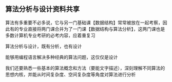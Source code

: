 ## 算法分析与设计资料共享

算法有多重要不必多说，它与另一门基础课【数据结构】常常被放在一起考察，因此有的专业直接将两门课合并为了一门课【数据结构与算法分析】，这两门课也是多数计算机专业考研的必考内容，应着重复习

算法分析与设计，既有分析，也有设计

能够用编程语言解决多种经典的算法问题，这仅仅是设计

我们还要熟悉一些基本的算法概念和方法（要能文字描述），深刻理解不同算法的思想内核，并能从时间复杂度、空间复杂度等角度对算法进行分析

